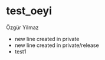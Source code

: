 # test_oeyi
Özgür Yilmaz


- new line created in private
- new line created in private/release
- test1
